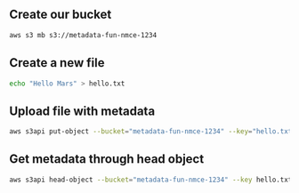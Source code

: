 ## Create our bucket
```sh
aws s3 mb s3://metadata-fun-nmce-1234
```

## Create a new file

```sh
echo "Hello Mars" > hello.txt
```

## Upload file with metadata

```sh
aws s3api put-object --bucket="metadata-fun-nmce-1234" --key="hello.txt" --metadata Planet=Mars --body="hello.txt"
```

## Get metadata through head object
```sh
aws s3api head-object --bucket="metadata-fun-nmce-1234" --key hello.txt
```


